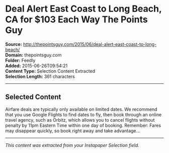 # Deal Alert East Coast to Long Beach, CA for $103 Each Way The Points Guy

**Source:** http://thepointsguy.com/2015/06/deal-alert-east-coast-to-long-beach/  
**Domain:** thepointsguy.com  
**Folder:** Feedly  
**Added:** 2015-06-26T09:54:21  
**Content Type:** Selection Content Extracted  
**Selection Length:** 361 characters  


---

## Selected Content

Airfare deals are typically only available on limited dates. We recommend that you use Google Flights to find dates to fly, then book through an online travel agency, such as Orbitz, which allows you to cancel flights without penalty by 11pm Eastern Time within one day of booking. Remember: Fares may disappear quickly, so book right away and take advantage...

---

*This content was extracted from your Instapaper Selection field.*
